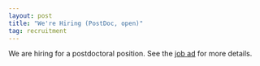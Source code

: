 ```yaml
---
layout: post
title: "We're Hiring (PostDoc, open)"
tag: recruitment
---
```

We are hiring for a postdoctoral position. See the [job ad] for more details.

[job ad]: https://crick.wd3.myworkdayjobs.com/External/job/London/Postdoctoral-Training-Fellow-in-Computational-Biology---Frhlich-lab_R982-1
